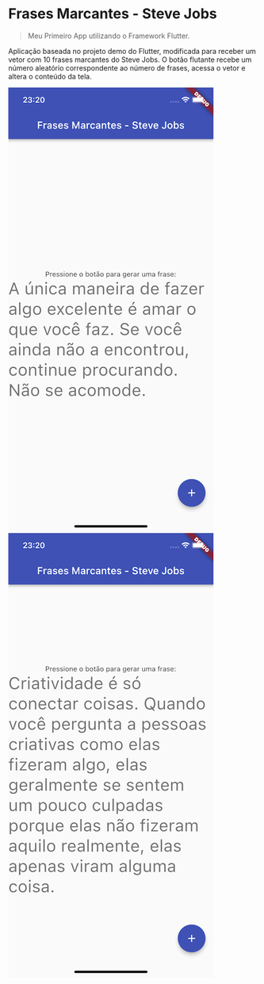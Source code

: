 # Frases Marcantes - Steve Jobs
> Meu Primeiro App utilizando o Framework Flutter.

Aplicação baseada no projeto demo do Flutter, modificada para receber um vetor com 10 frases marcantes do Steve Jobs. O botão flutante recebe um número aleatório correspondente ao número de frases, acessa o vetor e altera o conteúdo da tela.

![simulator-screen-shot](simulator-screen-shot.png) ![simulator-screen-shot-2](simulator-screen-shot-2.png)